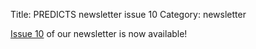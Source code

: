 Title: PREDICTS newsletter issue 10
Category: newsletter

[Issue 10]({filename}/newsletters/PREDICTSNewsletterSummer2015.pdf)
of our newsletter is now available!
